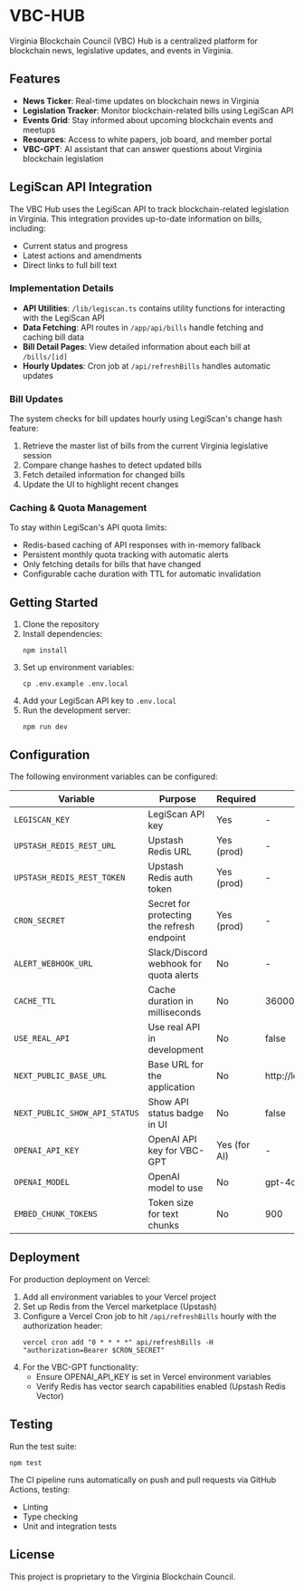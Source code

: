 # VBC-HUB

Virginia Blockchain Council (VBC) Hub is a centralized platform for blockchain news, legislative updates, and events in Virginia.

## Features

- **News Ticker**: Real-time updates on blockchain news in Virginia
- **Legislation Tracker**: Monitor blockchain-related bills using LegiScan API
- **Events Grid**: Stay informed about upcoming blockchain events and meetups
- **Resources**: Access to white papers, job board, and member portal
- **VBC-GPT**: AI assistant that can answer questions about Virginia blockchain legislation

## LegiScan API Integration

The VBC Hub uses the LegiScan API to track blockchain-related legislation in Virginia. This integration provides up-to-date information on bills, including:

- Current status and progress
- Latest actions and amendments
- Direct links to full bill text

### Implementation Details

- **API Utilities**: `/lib/legiscan.ts` contains utility functions for interacting with the LegiScan API
- **Data Fetching**: API routes in `/app/api/bills` handle fetching and caching bill data
- **Bill Detail Pages**: View detailed information about each bill at `/bills/[id]`
- **Hourly Updates**: Cron job at `/api/refreshBills` handles automatic updates

### Bill Updates

The system checks for bill updates hourly using LegiScan's change hash feature:

1. Retrieve the master list of bills from the current Virginia legislative session
2. Compare change hashes to detect updated bills
3. Fetch detailed information for changed bills
4. Update the UI to highlight recent changes

### Caching & Quota Management

To stay within LegiScan's API quota limits:

- Redis-based caching of API responses with in-memory fallback
- Persistent monthly quota tracking with automatic alerts
- Only fetching details for bills that have changed
- Configurable cache duration with TTL for automatic invalidation

## Getting Started

1. Clone the repository
2. Install dependencies:
   ```
   npm install
   ```
3. Set up environment variables:
   ```
   cp .env.example .env.local
   ```
4. Add your LegiScan API key to `.env.local`
5. Run the development server:
   ```
   npm run dev
   ```

## Configuration

The following environment variables can be configured:

| Variable | Purpose | Required | Default |
|----------|---------|----------|---------|
| `LEGISCAN_KEY` | LegiScan API key | Yes | - |
| `UPSTASH_REDIS_REST_URL` | Upstash Redis URL | Yes (prod) | - |
| `UPSTASH_REDIS_REST_TOKEN` | Upstash Redis auth token | Yes (prod) | - |
| `CRON_SECRET` | Secret for protecting the refresh endpoint | Yes (prod) | - |
| `ALERT_WEBHOOK_URL` | Slack/Discord webhook for quota alerts | No | - |
| `CACHE_TTL` | Cache duration in milliseconds | No | 3600000 (1 hour) |
| `USE_REAL_API` | Use real API in development | No | false |
| `NEXT_PUBLIC_BASE_URL` | Base URL for the application | No | http://localhost:3000 |
| `NEXT_PUBLIC_SHOW_API_STATUS` | Show API status badge in UI | No | false |
| `OPENAI_API_KEY` | OpenAI API key for VBC-GPT | Yes (for AI) | - |
| `OPENAI_MODEL` | OpenAI model to use | No | gpt-4o-mini |
| `EMBED_CHUNK_TOKENS` | Token size for text chunks | No | 900 |

## Deployment

For production deployment on Vercel:

1. Add all environment variables to your Vercel project
2. Set up Redis from the Vercel marketplace (Upstash)
3. Configure a Vercel Cron job to hit `/api/refreshBills` hourly with the authorization header:
   ```
   vercel cron add "0 * * * *" api/refreshBills -H "authorization=Bearer $CRON_SECRET"
   ```
4. For the VBC-GPT functionality:
   - Ensure OPENAI_API_KEY is set in Vercel environment variables
   - Verify Redis has vector search capabilities enabled (Upstash Redis Vector)

## Testing

Run the test suite:

```
npm test
```

The CI pipeline runs automatically on push and pull requests via GitHub Actions, testing:
- Linting
- Type checking
- Unit and integration tests

## License

This project is proprietary to the Virginia Blockchain Council.